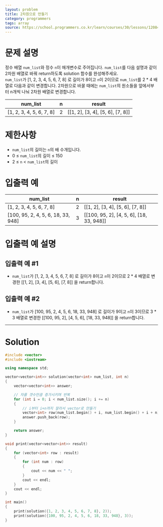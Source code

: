 ```yaml
---
layout: problem
title: 2차원으로 만들기
category: programmers
tags: array
source: https://school.programmers.co.kr/learn/courses/30/lessons/120842
---
```


# 문제 설명

정수 배열 `num_list`와 정수 `n`이 매개변수로 주어집니다. `num_list`를 다음 설명과 같이 2차원 배열로 바꿔 return하도록 solution 함수를 완성해주세요.  
`num_list`가 [1, 2, 3, 4, 5, 6, 7, 8] 로 길이가 8이고 `n`이 2이므로 `num_list`를 2 * 4 배열로 다음과 같이 변경합니다. 2차원으로 바꿀 때에는 `num_list`의 원소들을 앞에서부터 n개씩 나눠 2차원 배열로 변경합니다.

| num_list | n | result |
| --- | --- | --- |
| [1, 2, 3, 4, 5, 6, 7, 8] | 2 | [[1, 2], [3, 4], [5, 6], [7, 8]] |

# 제한사항

- `num_list`의 길이는 `n`의 배 수개입니다.
- 0 ≤ `num_list`의 길이 ≤ 150
- 2 ≤ `n` < `num_list`의 길이

# 입출력 예

| num_list | n | result |
| --- | --- | --- |
| [1, 2, 3, 4, 5, 6, 7, 8] | 2 | [[1, 2], [3, 4], [5, 6], [7, 8]] |
| [100, 95, 2, 4, 5, 6, 18, 33, 948] | 3 | [[100, 95, 2], [4, 5, 6], [18, 33, 948]] |

# 입출력 예 설명

## 입출력 예 #1

- `num_list`가 [1, 2, 3, 4, 5, 6, 7, 8] 로 길이가 8이고 `n`이 2이므로 2 * 4 배열로 변경한 [[1, 2], [3, 4], [5, 6], [7, 8]] 을 return합니다.

## 입출력 예 #2

- `num_list`가 [100, 95, 2, 4, 5, 6, 18, 33, 948] 로 길이가 9이고 `n`이 3이므로 3 * 3 배열로 변경한 [[100, 95, 2], [4, 5, 6], [18, 33, 948]] 을 return합니다.

---

# Solution

```cpp
#include <vector>
#include <iostream>

using namespace std;

vector<vector<int>> solution(vector<int> num_list, int n)
{
    vector<vector<int>> answer;

    // 자를 갯수만큼 증가시키며 반복
    for (int i = 0; i < num_list.size(); i += n)
    {
        // i부터 i+n까지 잘라서 vector로 만들기
        vector<int> row(num_list.begin() + i, num_list.begin() + i + n);
        answer.push_back(row);
    }

    return answer;
}

void print(vector<vector<int>> result)
{
    for (vector<int> row : result)
    {
        for (int num : row)
        {
            cout << num << " ";
        }
        cout << endl;
    }
    cout << endl;
}

int main()
{
    print(solution({1, 2, 3, 4, 5, 6, 7, 8}, 2));
    print(solution({100, 95, 2, 4, 5, 6, 18, 33, 948}, 3));
}
```